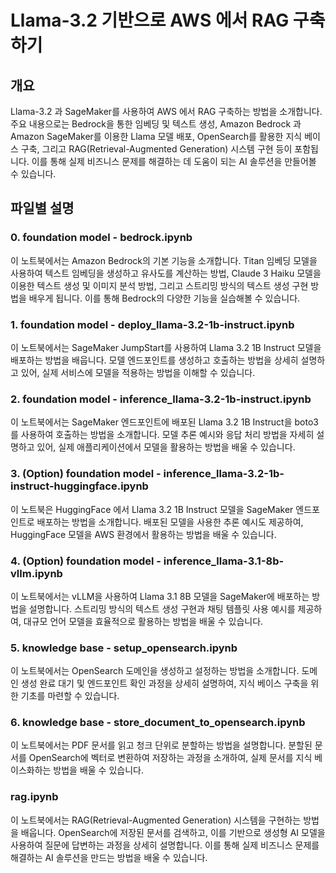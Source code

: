 # Llama-3.2 기반으로 AWS 에서 RAG 구축하기

## 개요
Llama-3.2 과 SageMaker를 사용하여 AWS 에서 RAG 구축하는 방법을 소개합니다. 주요 내용으로는 Bedrock을 통한 임베딩 및 텍스트 생성,  Amazon Bedrock 과 Amazon SageMaker를 이용한 Llama 모델 배포, OpenSearch를 활용한 지식 베이스 구축, 그리고 RAG(Retrieval-Augmented Generation) 시스템 구현 등이 포함됩니다. 이를 통해 실제 비즈니스 문제를 해결하는 데 도움이 되는 AI 솔루션을 만들어볼 수 있습니다.

## 파일별 설명

### 0. foundation model - bedrock.ipynb
이 노트북에서는 Amazon Bedrock의 기본 기능을 소개합니다. Titan 임베딩 모델을 사용하여 텍스트 임베딩을 생성하고 유사도를 계산하는 방법, Claude 3 Haiku 모델을 이용한 텍스트 생성 및 이미지 분석 방법, 그리고 스트리밍 방식의 텍스트 생성 구현 방법을 배우게 됩니다. 이를 통해 Bedrock의 다양한 기능을 실습해볼 수 있습니다.

### 1. foundation model - deploy_llama-3.2-1b-instruct.ipynb
이 노트북에서는 SageMaker JumpStart를 사용하여 Llama 3.2 1B Instruct 모델을 배포하는 방법을 배웁니다. 모델 엔드포인트를 생성하고 호출하는 방법을 상세히 설명하고 있어, 실제 서비스에 모델을 적용하는 방법을 이해할 수 있습니다.

### 2. foundation model - inference_llama-3.2-1b-instruct.ipynb
이 노트북에서는 SageMaker 엔드포인트에 배포된 Llama 3.2 1B Instruct을 boto3를 사용하여 호출하는 방법을 소개합니다. 모델 추론 예시와 응답 처리 방법을 자세히 설명하고 있어, 실제 애플리케이션에서 모델을 활용하는 방법을 배울 수 있습니다.

### 3. (Option) foundation model - inference_llama-3.2-1b-instruct-huggingface.ipynb
이 노트북은 HuggingFace 에서 Llama 3.2 1B Instruct 모델을 SageMaker 엔드포인트로 배포하는 방법을 소개합니다. 배포된 모델을 사용한 추론 예시도 제공하여, HuggingFace 모델을 AWS 환경에서 활용하는 방법을 배울 수 있습니다.

### 4. (Option) foundation model - inference_llama-3.1-8b-vllm.ipynb
이 노트북에서는 vLLM을 사용하여 Llama 3.1 8B 모델을 SageMaker에 배포하는 방법을 설명합니다. 스트리밍 방식의 텍스트 생성 구현과 채팅 템플릿 사용 예시를 제공하여, 대규모 언어 모델을 효율적으로 활용하는 방법을 배울 수 있습니다.

### 5. knowledge base - setup_opensearch.ipynb
이 노트북에서는 OpenSearch 도메인을 생성하고 설정하는 방법을 소개합니다. 도메인 생성 완료 대기 및 엔드포인트 확인 과정을 상세히 설명하여, 지식 베이스 구축을 위한 기초를 마련할 수 있습니다.

### 6. knowledge base - store_document_to_opensearch.ipynb
이 노트북에서는 PDF 문서를 읽고 청크 단위로 분할하는 방법을 설명합니다. 분할된 문서를 OpenSearch에 벡터로 변환하여 저장하는 과정을 소개하여, 실제 문서를 지식 베이스화하는 방법을 배울 수 있습니다.

### rag.ipynb
이 노트북에서는 RAG(Retrieval-Augmented Generation) 시스템을 구현하는 방법을 배웁니다. OpenSearch에 저장된 문서를 검색하고, 이를 기반으로 생성형 AI 모델을 사용하여 질문에 답변하는 과정을 상세히 설명합니다. 이를 통해 실제 비즈니스 문제를 해결하는 AI 솔루션을 만드는 방법을 배울 수 있습니다.
